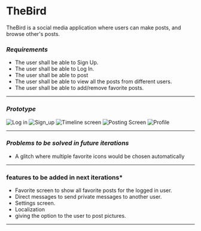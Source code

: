# TheBird
TheBird is a social media application where users can make posts, and browse other's posts.

### *Requirements*

- The user shall be able to Sign Up.
- The user shall be able to Log In.
- The user shall be able to post
- The user shall be able to view all the posts from different users.
- The user shall be able to add/remove favorite posts.
-------------------

### *Prototype*
![Log in](https://user-images.githubusercontent.com/49365262/149343771-a4ac1394-7606-4592-888b-58d61af43f3a.png)
![Sign_up](https://user-images.githubusercontent.com/49365262/149343813-f8a96d5a-dd03-47ca-b6bc-2c458693fbac.png)
![Timeline screen](https://user-images.githubusercontent.com/49365262/149343861-faaf911d-7675-44e9-9d4d-d487b14a307b.png)
![Posting Screen](https://user-images.githubusercontent.com/49365262/149343878-c0ac9cd0-c675-4d09-8320-16b47fb75332.png)
![Profile](https://user-images.githubusercontent.com/49365262/149343892-529ab056-8986-4010-891d-f245df409468.png)

-------------------


### *Problems to be solved in future iterations*

- A glitch where multiple favorite icons would be chosen automatically

-------------------
### features to be added in next iterations*
- Favorite screen to show all favorite posts for the logged in user.
- Direct messages to send private messages to another user.
- Settings screen.
- Localization
- giving the option to the user to post pictures.
--------------------






